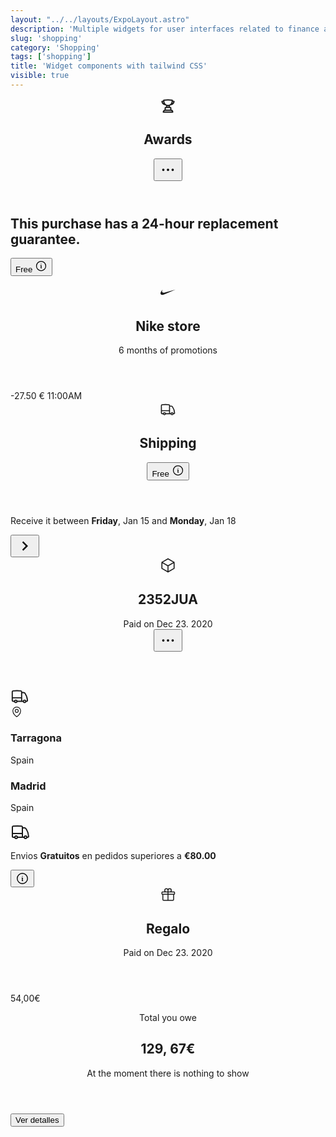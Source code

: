 ```yaml
---
layout: "../../layouts/ExpoLayout.astro"
description: 'Multiple widgets for user interfaces related to finance and economics'
slug: 'shopping'
category: 'Shopping'
tags: ['shopping']
title: 'Widget components with tailwind CSS'
visible: true
---
```


<article class="border shadow-sm break-inside flex flex-col gap-2 rounded-xl overflow-hidden p-4 mb-3 text-sm bg-white dark:bg-gray-950 dark:text-white dark:border-gray-900" data-filter="shopping">
  <header class="flex items-start justify-between">
    <div class="flex items-center gap-2">
      <svg width="24" height="24" fill="none" class="flex-none -mt-0.5" stroke-width="2" stroke="currentColor" viewBox="0 0 24 24" xmlns="http://www.w3.org/2000/svg" aria-hidden="true">
        <path stroke-linecap="round" stroke-linejoin="round" d="M16.5 18.75h-9m9 0a3 3 0 0 1 3 3h-15a3 3 0 0 1 3-3m9 0v-3.375c0-.621-.503-1.125-1.125-1.125h-.871M7.5 18.75v-3.375c0-.621.504-1.125 1.125-1.125h.872m5.007 0H9.497m5.007 0a7.454 7.454 0 0 1-.982-3.172M9.497 14.25a7.454 7.454 0 0 0 .981-3.172M5.25 4.236c-.982.143-1.954.317-2.916.52A6.003 6.003 0 0 0 7.73 9.728M5.25 4.236V4.5c0 2.108.966 3.99 2.48 5.228M5.25 4.236V2.721C7.456 2.41 9.71 2.25 12 2.25c2.291 0 4.545.16 6.75.47v1.516M7.73 9.728a6.726 6.726 0 0 0 2.748 1.35m8.272-6.842V4.5c0 2.108-.966 3.99-2.48 5.228m2.48-5.492a46.32 46.32 0 0 1 2.916.52 6.003 6.003 0 0 1-5.395 4.972m0 0a6.726 6.726 0 0 1-2.749 1.35m0 0a6.772 6.772 0 0 1-3.044 0"></path>
      </svg>
      <h2 class="text-lg font-medium">Awards</h2>
    </div>
    <button class="rounded-full flex flex-none items-center justify-center w-8 h-8 transition-colors duration-200 hover:bg-gray-100 dark:hover:bg-gray-900">
      <svg width="30" height="30" fill="none" stroke-width="1.5" stroke="currentColor" viewBox="0 0 24 24" xmlns="http://www.w3.org/2000/svg" aria-hidden="true">
        <path stroke-linecap="round" stroke-linejoin="round" d="M6.75 12a.75.75 0 1 1-1.5 0 .75.75 0 0 1 1.5 0ZM12.75 12a.75.75 0 1 1-1.5 0 .75.75 0 0 1 1.5 0ZM18.75 12a.75.75 0 1 1-1.5 0 .75.75 0 0 1 1.5 0Z"></path>
      </svg>
    </button>
  </header>
  <section class="flex items-center gap-4">
    <h2 class="flex flex-1 items-start gap-2 text-sm">
      <span>This purchase has a 24-hour replacement guarantee.</span>
    </h2>
    <button class="flex flex-none items-center gap-1 font-medium text-base rounded-full px-2 h-8 bg-indigo-50 dark:text-white dark:bg-gray-900">
      <span>Free</span>
      <svg width="20" height="20" fill="none" stroke-width="1.5" stroke="currentColor" viewBox="0 0 24 24" xmlns="http://www.w3.org/2000/svg" aria-hidden="true">
        <path stroke-linecap="round" stroke-linejoin="round" d="m11.25 11.25.041-.02a.75.75 0 0 1 1.063.852l-.708 2.836a.75.75 0 0 0 1.063.853l.041-.021M21 12a9 9 0 1 1-18 0 9 9 0 0 1 18 0Zm-9-3.75h.008v.008H12V8.25Z"></path>
      </svg>
    </button>
  </section>
</article>

<article class="border shadow-sm break-inside flex items-center justify-between gap-2 rounded-xl overflow-hidden p-4 mb-3 text-sm bg-white dark:bg-gray-950 dark:text-white dark:border-gray-900" data-filter="shopping">
  <header class="flex items-center space-x-4">
    <figure class="flex items-center justify-center flex-none w-10 h-10 rounded-full bg-gray-950 text-white dark:bg-gray-200 dark:text-black">
      <svg width="24" height="24" viewBox="0 0 24 10" fill="none" xmlns="http://www.w3.org/2000/svg">
        <path d="M23.9999 0.7995L6.44194 8.2755C4.98594 8.8915 3.76294 9.2005 2.77394 9.2005C1.65394 9.2005 0.840936 8.8085 0.336936 8.0235C0.0199359 7.5195 -0.0730641 6.8805 0.0569359 6.1055C0.186936 5.3305 0.532936 4.5055 1.09294 3.6275C1.55994 2.9175 2.32494 1.9845 3.38994 0.827499C3.0287 1.39617 2.76381 2.02056 2.60594 2.6755C2.32594 3.8705 2.57794 4.7475 3.36194 5.3075C3.73494 5.5685 4.24794 5.6995 4.90194 5.6995C5.42394 5.6995 6.01194 5.6155 6.66594 5.4475L23.9999 0.7995Z" fill="currentColor"></path>
      </svg>
    </figure>
    <section class="flex-auto">
      <h2 class="text-base font-semibold block">Nike store</h2>
      <p class="text-xs">6 months of promotions</p>
    </section>
  </header>
  <section class="inline-flex flex-col items-end space-y-1 text-right">
    <span class="font-semibold">-27.50 €</span>
    <span class="text-xs">11:00AM</span>
  </section>
</article>

<article class="border shadow-sm break-inside flex flex-col justify-between rounded-xl p-4 gap-2 mb-3 bg-white dark:bg-gray-950 dark:text-white dark:border-gray-900" data-filter="shopping">
  <header class="flex items-center justify-between">
    <div class="flex items-center gap-2 -mt-1 text-indigo-600 dark:text-white">
      <svg class="flex-none" width="26" height="26" fill="none" stroke-width="1.5" stroke="currentColor" viewBox="0 0 24 24" xmlns="http://www.w3.org/2000/svg" aria-hidden="true">
        <path stroke-linecap="round" stroke-linejoin="round" d="M8.25 18.75a1.5 1.5 0 0 1-3 0m3 0a1.5 1.5 0 0 0-3 0m3 0h6m-9 0H3.375a1.125 1.125 0 0 1-1.125-1.125V14.25m17.25 4.5a1.5 1.5 0 0 1-3 0m3 0a1.5 1.5 0 0 0-3 0m3 0h1.125c.621 0 1.129-.504 1.09-1.124a17.902 17.902 0 0 0-3.213-9.193 2.056 2.056 0 0 0-1.58-.86H14.25M16.5 18.75h-2.25m0-11.177v-.958c0-.568-.422-1.048-.987-1.106a48.554 48.554 0 0 0-10.026 0 1.106 1.106 0 0 0-.987 1.106v7.635m12-6.677v6.677m0 4.5v-4.5m0 0h-12"></path>
      </svg>
      <h2 class="text-base font-medium mt-1">Shipping</h2>
    </div>
    <button class="flex flex-none items-center gap-1 font-medium text-sm rounded-full px-2 h-8 bg-gray-100 dark:text-white dark:bg-gray-900">
      <span>Free</span>
      <svg width="20" height="20" fill="none" stroke-width="1.5" stroke="currentColor" viewBox="0 0 24 24" xmlns="http://www.w3.org/2000/svg" aria-hidden="true">
        <path stroke-linecap="round" stroke-linejoin="round" d="m11.25 11.25.041-.02a.75.75 0 0 1 1.063.852l-.708 2.836a.75.75 0 0 0 1.063.853l.041-.021M21 12a9 9 0 1 1-18 0 9 9 0 0 1 18 0Zm-9-3.75h.008v.008H12V8.25Z"></path>
      </svg>
    </button>
  </header>
  <section class="flex items-center gap-6 mt-2">
    <p class="text-sm">Receive it between <b>Friday</b>, Jan 15 and <b>Monday</b>, Jan 18</p>
    <button class="rounded-full flex flex-none items-center justify-center w-9 h-9 transition-colors duration-200 hover:bg-gray-100 dark:hover:bg-gray-900">
      <svg xmlns="http://www.w3.org/2000/svg" width="30" height="30" viewBox="0 0 24 24">
        <path d="M8.59,16.58L13.17,12L8.59,7.41L10,6L16,12L10,18L8.59,16.58Z" fill="currentColor"></path>
      </svg>
    </button>
  </section>
</article>

<article class="border shadow-sm break-inside rounded-xl p-4 mb-3 bg-white dark:bg-gray-950 dark:text-white dark:border-gray-900" data-filter="shopping">
  <header class="flex items-center justify-between">
    <div class="flex items-center gap-3">
      <div class="flex items-center justify-center w-12 h-12 rounded-full border border-gray-300 dark:border-gray-800">
        <svg width="26" height="26" fill="none" stroke-width="1.5" stroke="currentColor" viewBox="0 0 24 24" xmlns="http://www.w3.org/2000/svg" aria-hidden="true">
          <path stroke-linecap="round" stroke-linejoin="round" d="m21 7.5-9-5.25L3 7.5m18 0-9 5.25m9-5.25v9l-9 5.25M3 7.5l9 5.25M3 7.5v9l9 5.25m0-9v9"></path>
        </svg>
      </div>
      <div class="flex flex-col">
        <h2 class="text-lg font-semibold">2352JUA</h2>
        <span class="text-xs text-gray-600 dark:text-gray-400">Paid on Dec 23. 2020</span>
      </div>
    </div>
    <button class="rounded-full flex flex-none items-center justify-center w-8 h-8 transition-colors duration-200 hover:bg-gray-100 dark:hover:bg-gray-900">
      <svg width="30" height="30" fill="none" stroke-width="1.5" stroke="currentColor" viewBox="0 0 24 24" xmlns="http://www.w3.org/2000/svg" aria-hidden="true">
        <path stroke-linecap="round" stroke-linejoin="round" d="M6.75 12a.75.75 0 1 1-1.5 0 .75.75 0 0 1 1.5 0ZM12.75 12a.75.75 0 1 1-1.5 0 .75.75 0 0 1 1.5 0ZM18.75 12a.75.75 0 1 1-1.5 0 .75.75 0 0 1 1.5 0Z"></path>
      </svg>
    </button>
  </header>
  <section class="mt-8">
    <div class="relative w-full h-2">
      <div class="absolute top-1/2 -translate-y-1/2 left-0 w-full h-0 border border-dashed border-gray-300 dark:border-gray-600 rounded-full"></div>
      <div class="absolute top-1/2 -translate-y-1/2 left-0 w-1/2 h-1 bg-green-500">
        <div class="flex items-center justify-center absolute right-0 top-1/2 p-0.5 bg-white dark:bg-gray-950 -translate-y-1/2">
          <svg width="30" height="30" fill="none" stroke-width="1.5" stroke="currentColor" viewBox="0 0 24 24" xmlns="http://www.w3.org/2000/svg" aria-hidden="true">
            <path stroke-linecap="round" stroke-linejoin="round" d="M8.25 18.75a1.5 1.5 0 0 1-3 0m3 0a1.5 1.5 0 0 0-3 0m3 0h6m-9 0H3.375a1.125 1.125 0 0 1-1.125-1.125V14.25m17.25 4.5a1.5 1.5 0 0 1-3 0m3 0a1.5 1.5 0 0 0-3 0m3 0h1.125c.621 0 1.129-.504 1.09-1.124a17.902 17.902 0 0 0-3.213-9.193 2.056 2.056 0 0 0-1.58-.86H14.25M16.5 18.75h-2.25m0-11.177v-.958c0-.568-.422-1.048-.987-1.106a48.554 48.554 0 0 0-10.026 0 1.106 1.106 0 0 0-.987 1.106v7.635m12-6.677v6.677m0 4.5v-4.5m0 0h-12"></path>
          </svg>
        </div>
      </div>
      <div class="flex items-center justify-center absolute left-0 top-1/2 w-7 h-7 rounded-full bg-green-500 transform -translate-y-1/2">
        <span class="w-3 h-3 rounded-full bg-white dark:bg-gray-950"></span>
      </div>
      <div class="flex items-center justify-center absolute top-1/2 -translate-y-1/2 right-0 w-9 h-9 rounded-full border text-gray-500 border-gray-300 bg-white dark:border-gray-600 dark:bg-gray-950">
        <svg width="20" height="20" fill="none" stroke-width="1.5" stroke="currentColor" viewBox="0 0 24 24" xmlns="http://www.w3.org/2000/svg" aria-hidden="true">
          <path stroke-linecap="round" stroke-linejoin="round" d="M15 10.5a3 3 0 1 1-6 0 3 3 0 0 1 6 0Z"></path>
          <path stroke-linecap="round" stroke-linejoin="round" d="M19.5 10.5c0 7.142-7.5 11.25-7.5 11.25S4.5 17.642 4.5 10.5a7.5 7.5 0 1 1 15 0Z"></path>
        </svg>
      </div>
    </div>
  </section>
  <section class="flex items-center justify-between mt-5">
    <div class="flex flex-col items-start">
      <h3 class="font-semibold text-sm">Tarragona</h3>
      <p class="text-sm text-gray-600 dark:text-gray-400">Spain</p>
    </div>
    <div class="flex flex-col items-end">
      <h3 class="font-semibold text-sm">Madrid</h3>
      <p class="text-sm text-gray-600 dark:text-gray-400">Spain</p>
    </div>
  </section>
</article>

<article class="border shadow-sm break-inside rounded-xl p-4 gap-2 mb-3 bg-white dark:bg-gray-950 dark:text-white dark:border-gray-900" data-filter="shopping">
  <section class="flex items-start gap-4">
    <svg class="flex-none" width="32" height="32" fill="none" stroke-width="1.5" stroke="currentColor" viewBox="0 0 24 24" xmlns="http://www.w3.org/2000/svg" aria-hidden="true">
      <path stroke-linecap="round" stroke-linejoin="round" d="M8.25 18.75a1.5 1.5 0 0 1-3 0m3 0a1.5 1.5 0 0 0-3 0m3 0h6m-9 0H3.375a1.125 1.125 0 0 1-1.125-1.125V14.25m17.25 4.5a1.5 1.5 0 0 1-3 0m3 0a1.5 1.5 0 0 0-3 0m3 0h1.125c.621 0 1.129-.504 1.09-1.124a17.902 17.902 0 0 0-3.213-9.193 2.056 2.056 0 0 0-1.58-.86H14.25M16.5 18.75h-2.25m0-11.177v-.958c0-.568-.422-1.048-.987-1.106a48.554 48.554 0 0 0-10.026 0 1.106 1.106 0 0 0-.987 1.106v7.635m12-6.677v6.677m0 4.5v-4.5m0 0h-12"></path>
    </svg>
    <p class="text-sm">Envios <b>Gratuitos</b> en pedidos superiores a <b>€80.00</b></p>
    <button class="flex items-center justify-center h-8 w-8 flex-none rounded-full hover:bg-gray-100 dark:hover:bg-gray-900">
      <svg width="22" height="22" fill="none" stroke-width="1.5" stroke="currentColor" viewBox="0 0 24 24" xmlns="http://www.w3.org/2000/svg" aria-hidden="true">
        <path stroke-linecap="round" stroke-linejoin="round" d="m11.25 11.25.041-.02a.75.75 0 0 1 1.063.852l-.708 2.836a.75.75 0 0 0 1.063.853l.041-.021M21 12a9 9 0 1 1-18 0 9 9 0 0 1 18 0Zm-9-3.75h.008v.008H12V8.25Z"></path>
      </svg>
    </button>
  </section>
</article>

<article class="border shadow-sm break-inside relative overflow-hidden flex items-center justify-between rounded-xl p-4 mb-3 gap-4 text-sm bg-white dark:bg-gray-950 dark:text-white dark:border-gray-900" data-filter="shopping">
  <div class="absolute z-0 top-0 left-1/2 w-12 h-12 bg-green-500/80 blur-2xl"></div>
  <header class="flex items-center gap-4 relative">
    <div class="rounded-full flex flex-none items-center justify-center w-12 h-12 border dark:border-gray-800">
      <svg width="24" height="24" fill="none" stroke-width="1.5" stroke="currentColor" viewBox="0 0 24 24" xmlns="http://www.w3.org/2000/svg" aria-hidden="true">
        <path stroke-linecap="round" stroke-linejoin="round" d="M21 11.25v8.25a1.5 1.5 0 0 1-1.5 1.5H5.25a1.5 1.5 0 0 1-1.5-1.5v-8.25M12 4.875A2.625 2.625 0 1 0 9.375 7.5H12m0-2.625V7.5m0-2.625A2.625 2.625 0 1 1 14.625 7.5H12m0 0V21m-8.625-9.75h18c.621 0 1.125-.504 1.125-1.125v-1.5c0-.621-.504-1.125-1.125-1.125h-18c-.621 0-1.125.504-1.125 1.125v1.5c0 .621.504 1.125 1.125 1.125Z"></path>
      </svg>
    </div>
    <div class="flex flex-col relative">
      <h2 class="text-base font-medium">Regalo</h2>
      <span class="text-xs text-gray-600 dark:text-gray-400">Paid on Dec 23. 2020</span>
    </div>
  </header>
  <span class="text-lg font-semibold">54,00€</span>
</article>

<article class="border shadow-sm break-inside flex items-center justify-between rounded-xl p-4 mb-3 gap-4 text-sm bg-white dark:bg-gray-950 dark:text-white dark:border-gray-900" data-filter="shopping">
  <header class="flex flex-col gap-1">
    <p>Total you owe</p>
    <h2 class="text-xl font-semibold">129, 67€</h2>
    <span class="text-xs text-gray-600 dark:text-gray-400">At the moment there is nothing to show</span>
  </header>
  <button class="flex h-9 px-4 flex-none items-center justify-center rounded-full text-sm font-medium transition-colors duration-200 bg-gray-100 hover:bg-gray-200 dark:bg-gray-900 dark:hover:bg-gray-800">Ver detalles</button>
</article>
